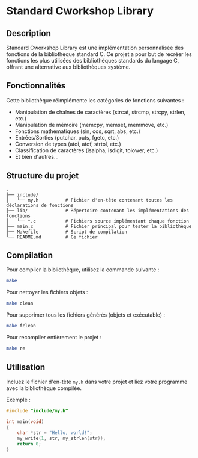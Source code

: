 # Standard Cworkshop Library

## Description
Standard Cworkshop Library est une implémentation personnalisée des fonctions de la bibliothèque standard C. Ce projet a pour but de recréer les fonctions les plus utilisées des bibliothèques standards du langage C, offrant une alternative aux bibliothèques système.

## Fonctionnalités
Cette bibliothèque réimplémente les catégories de fonctions suivantes :
- Manipulation de chaînes de caractères (strcat, strcmp, strcpy, strlen, etc.)
- Manipulation de mémoire (memcpy, memset, memmove, etc.)
- Fonctions mathématiques (sin, cos, sqrt, abs, etc.)
- Entrées/Sorties (putchar, puts, fgetc, etc.)
- Conversion de types (atoi, atof, strtol, etc.)
- Classification de caractères (isalpha, isdigit, tolower, etc.)
- Et bien d'autres...

## Structure du projet
```
.
├── include/
│   └── my.h          # Fichier d'en-tête contenant toutes les déclarations de fonctions
├── lib/              # Répertoire contenant les implémentations des fonctions
│   └── *.c           # Fichiers source implémentant chaque fonction
├── main.c            # Fichier principal pour tester la bibliothèque
├── Makefile          # Script de compilation
└── README.md         # Ce fichier
```

## Compilation
Pour compiler la bibliothèque, utilisez la commande suivante :
```bash
make
```

Pour nettoyer les fichiers objets :
```bash
make clean
```

Pour supprimer tous les fichiers générés (objets et exécutable) :
```bash
make fclean
```

Pour recompiler entièrement le projet :
```bash
make re
```

## Utilisation
Incluez le fichier d'en-tête `my.h` dans votre projet et liez votre programme avec la bibliothèque compilée.

Exemple :
```c
#include "include/my.h"

int main(void)
{
    char *str = "Hello, world!";
    my_write(1, str, my_strlen(str));
    return 0;
}
```
